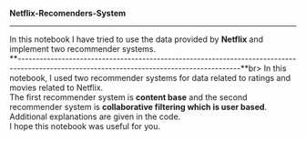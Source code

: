 **Netflix-Recomenders-System**<br><hr>
In this notebook I have tried to use the data provided by **Netflix** and implement two recommender systems.<br>
**-------------------------------------------------------------------------------------------------------------------------------------------**br>
In this notebook, I used two recommender systems for data related to ratings and movies related to Netflix.<br>
The first recommender system is **content base** and the second recommender system is **collaborative filtering which is user based**.<br>
Additional explanations are given in the code.<br>
I hope this notebook was useful for you.
